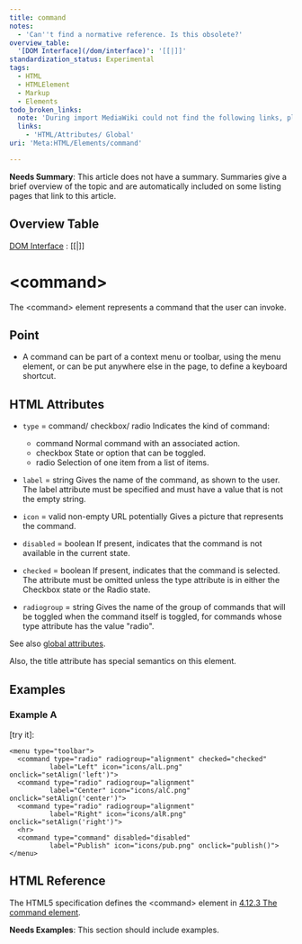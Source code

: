 ```yaml
---
title: command
notes:
  - 'Can''t find a normative reference. Is this obsolete?'
overview_table:
  '[DOM Interface](/dom/interface)': '[[|]]'
standardization_status: Experimental
tags:
  - HTML
  - HTMLElement
  - Markup
  - Elements
todo_broken_links:
  note: 'During import MediaWiki could not find the following links, please fix and adjust this list.'
  links:
    - 'HTML/Attributes/ Global'
uri: 'Meta:HTML/Elements/command'

---
```

**Needs Summary**: This article does not have a summary. Summaries give a brief overview of the topic and are automatically included on some listing pages that link to this article.

## Overview Table

[DOM Interface](/dom/interface)
:   [[|]]

# \<command\>

The \<command\> element represents a command that the user can invoke.

## Point

-   A command can be part of a context menu or toolbar, using the menu element, or can be put anywhere else in the page, to define a keyboard shortcut.

## HTML Attributes

-   `type` = command/ checkbox/ radio
    Indicates the kind of command:
    -   command
        Normal command with an associated action.
    -   checkbox
        State or option that can be toggled.
    -   radio
        Selection of one item from a list of items.

-   `label` = string
    Gives the name of the command, as shown to the user.
    The label attribute must be specified and must have a value that is not the empty string.

-   `icon` = valid non-empty URL potentially
    Gives a picture that represents the command.

-   `disabled` = boolean
    If present, indicates that the command is not available in the current state.

-   `checked` = boolean
    If present, indicates that the command is selected.
    The attribute must be omitted unless the type attribute is in either the Checkbox state or the Radio state.

-   `radiogroup` = string
    Gives the name of the group of commands that will be toggled when the command itself is toggled, for commands whose type attribute has the value "radio".

 See also [global attributes](/w/index.php?title=HTML/Attributes/_Global&action=edit&redlink=1).

Also, the title attribute has special semantics on this element.

## Examples

### Example A

[try it]:

    <menu type="toolbar">
      <command type="radio" radiogroup="alignment" checked="checked"
              label="Left" icon="icons/alL.png" onclick="setAlign('left')">
      <command type="radio" radiogroup="alignment"
              label="Center" icon="icons/alC.png" onclick="setAlign('center')">
      <command type="radio" radiogroup="alignment"
              label="Right" icon="icons/alR.png" onclick="setAlign('right')">
      <hr>
      <command type="command" disabled="disabled"
              label="Publish" icon="icons/pub.png" onclick="publish()">
    </menu>

## HTML Reference

The HTML5 specification defines the \<command\> element in [4.12.3 The command element](http://www.w3.org/TR/html5/interactive-elements.html#the-command-element).

**Needs Examples**: This section should include examples.

